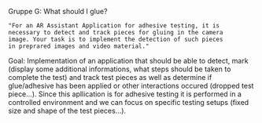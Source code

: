 Gruppe G: What should I glue?

	"For an AR Assistant Application for adhesive testing, it is 
	necessary to detect and track pieces for gluing in the camera 
	image. Your task is to implement the detection of such pieces
	in preprared images and video material."

Goal: 
Implementation of an application that should be able to detect, mark (display some additional informations, what steps should be taken to complete the test) and track test pieces as well as determine if glue/adhesive has been applied or other interactions occured (dropped test piece...).  Since this apllication is for adhesive testing it is performed in a controlled environment and we can focus on specific testing setups (fixed size and shape of the test pieces...). 


